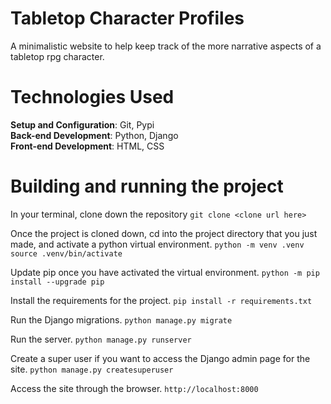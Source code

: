 # Tabletop Character Profiles

A minimalistic website to help keep track of the more narrative aspects of a tabletop rpg character.

# Technologies Used

**Setup and Configuration**: Git, Pypi  
**Back-end Development**: Python, Django  
**Front-end Development**: HTML, CSS

# Building and running the project

In your terminal, clone down the repository
`git clone <clone url here>`

Once the project is cloned down, cd into the project directory that you just made, and activate a python virtual environment.
`python -m venv .venv`
`source .venv/bin/activate`

Update pip once you have activated the virtual environment.
`python -m pip install --upgrade pip`

Install the requirements for the project.
`pip install -r requirements.txt`

Run the Django migrations.
`python manage.py migrate`

Run the server.
`python manage.py runserver`

Create a super user if you want to access the Django admin page for the site.
`python manage.py createsuperuser`

Access the site through the browser.
`http://localhost:8000`
